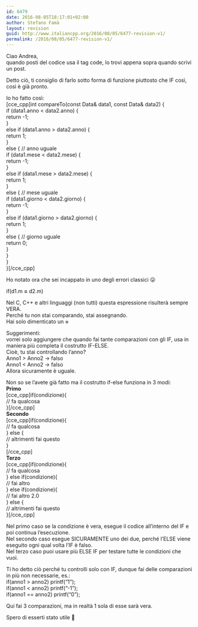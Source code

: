 ```yaml
---
id: 6479
date: 2016-08-05T18:17:01+02:00
author: Stefano Famà
layout: revision
guid: http://www.italiancpp.org/2016/08/05/6477-revision-v1/
permalink: /2016/08/05/6477-revision-v1/
---
```

Ciao Andrea,  
quando posti del codice usa il tag code, lo trovi appena sopra quando scrivi un post.

Detto ciò, ti consiglio di farlo sotto forma di funzione piuttosto che IF così, così è già pronto.

Io ho fatto così:  
[cce_cpp]int compareTo(const Data& data1, const Data& data2) {  
if (data1.anno < data2.anno) {  
return -1;  
}  
else if (data1.anno > data2.anno) {  
return 1;  
}  
else { // anno uguale  
if (data1.mese < data2.mese) {  
return -1;  
}  
else if (data1.mese > data2.mese) {  
return 1;  
}  
else { // mese uguale  
if (data1.giorno < data2.giorno) {  
return -1;  
}  
else if (data1.giorno > data2.giorno) {  
return 1;  
}  
else { // giorno uguale  
return 0;  
}  
}  
}  
}[/cce_cpp]

Ho notato ora che sei incappato in uno degli errori classici 😛

if(d1.m **=** d2.m)

Nel C, C++ e altri linguaggi (non tutti) questa espressione risulterà sempre VERA.  
Perché tu non stai comparando, stai assegnando.  
Hai solo dimenticato un **=**

Suggerimenti:  
vorrei solo aggiungere che quando fai tante comparazioni con gli IF, usa in maniera più completa il costrutto IF-ELSE.  
Cioè, tu stai controllando l&#8217;anno?  
Anno1 > Anno2 -> falso  
Anno1 < Anno2 -> falso  
Allora sicuramente è uguale.

Non so se l&#8217;avete già fatto ma il costrutto if-else funziona in 3 modi:  
**Primo**  
[cce_cpp]if(condizione){  
// fa qualcosa  
}[/cce_cpp]  
**Secondo**  
[cce_cpp]if(condizione){  
// fa qualcosa  
} else {  
// altrimenti fai questo  
}  
[/cce_cpp]  
**Terzo**  
[cce_cpp]if(condizione){  
// fa qualcosa  
} else if(condizione){  
// fai altro  
} else if(condizione){  
// fai altro 2.0  
} else {  
// altrimenti fai questo  
}[/cce_cpp]

Nel primo caso se la condizione è vera, esegue il codice all&#8217;interno del IF e poi continua l&#8217;esecuzione.  
Nel secondo caso esegue SICURAMENTE uno dei due, perché l&#8217;ELSE viene eseguito ogni qual volta l&#8217;IF è falso.  
Nel terzo caso puoi usare più ELSE IF per testare tutte le condizioni che vuoi.

Ti ho detto ciò perché tu controlli solo con IF, dunque fai delle comparazioni in più non necessarie, es.:  
if(anno1 > anno2) printf(&#8220;1&#8221;);  
if(anno1 < anno2) printf(&#8220;-1&#8221;);  
if(anno1 == anno2) printf(&#8220;0&#8221;);

Qui fai 3 comparazioni, ma in realtà 1 sola di esse sarà vera.

Spero di esserti stato utile 🙂